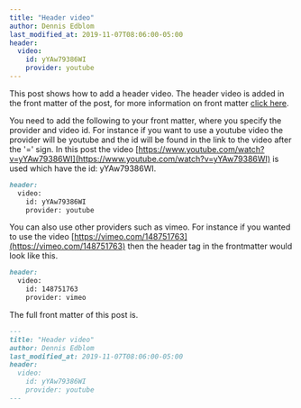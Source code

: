 ```yaml
---
title: "Header video"
author: Dennis Edblom
last_modified_at: 2019-11-07T08:06:00-05:00
header:
  video:
    id: yYAw79386WI
    provider: youtube
---
```


This post shows how to add a header video. The header video is added in the front matter of the post, for more information on front matter [click here](/frontmatter/).

You need to add the following to your front matter, where you specify the provider and video id. For instance if you want to use a youtube video the provider will be youtube and the id will be found in the link to the video after the '=' sign. In this post the video [https://www.youtube.com/watch?v=yYAw79386WI](https://www.youtube.com/watch?v=yYAw79386WI) is used which have the id: yYAw79386WI. 
```markdown
header:
  video:
    id: yYAw79386WI
    provider: youtube
```

You can also use other providers such as vimeo. For instance if you wanted to use the video [https://vimeo.com/148751763](https://vimeo.com/148751763) then the header tag in the frontmatter would look like this.

```markdown
header:
  video:
    id: 148751763
    provider: vimeo
```

The full front matter of this post is.

```markdown
---
title: "Header video"
author: Dennis Edblom
last_modified_at: 2019-11-07T08:06:00-05:00
header:
  video:
    id: yYAw79386WI
    provider: youtube
---
```